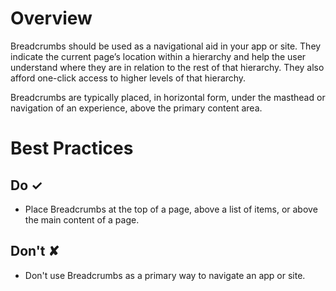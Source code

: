 # Overview
Breadcrumbs should be used as a navigational aid in your app or site. They indicate the current page’s location within a hierarchy and help the user understand where they are in relation to the rest of that hierarchy. They also afford one-click access to higher levels of that hierarchy.

Breadcrumbs are typically placed, in horizontal form, under the masthead or navigation of an experience, above the primary content area.

# Best Practices

## Do &#10003;
- Place Breadcrumbs at the top of a page, above a list of items, or above the main content of a page.

## Don't &#10008;
- Don&#39;t use Breadcrumbs as a primary way to navigate an app or site.
